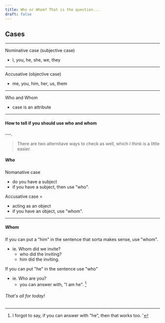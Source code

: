 ```yaml
---
title: Who or Whom? That is the question...
draft: false
---
```

[^1]: I forgot to say, if you can answer with "he", then that works too.
'
## Cases
---
Nominative case (subjective case)
  - I, you, he, she, we, they
---
Accusative (objective case)
  - me, you, him, her, us, them
---
Who and Whom
  - case is an attribute
---
#### How to tell if you should use who and whom
---.
> There are two alternitave ways to check as well, which I think is a little easier.

##### Who
Nomanative case 
  - do you have a subject
  - if you have a subject, then use "who".

Accusative case = 
  - acting as an object
  - if you have an object, use "whom".

---
##### Whom

If you can put a "him" in the sentence that sorta makes sense, use "whom".
  - ie. Whom did we invite?
    - who did the inviting?
    - him did the inviting.

If you can put "he" in the sentence use "who"
  - ie. Who are you?
    - you can answer with, "I am he". [^1]

###### That's all for today!
